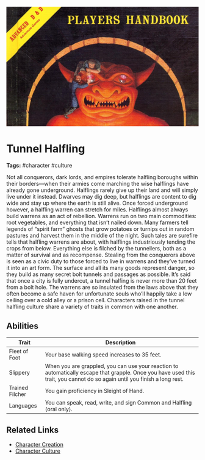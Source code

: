 ![heading](../../assets/images/heading.jpg)

# Tunnel Halfling

**Tags:**  #character #culture 

Not all conquerors, dark lords, and empires tolerate halfling boroughs within their borders—when their armies come marching the wise halflings have already gone underground. Halflings rarely give up their land and will simply live under it instead. Dwarves may dig deep, but halflings are content to dig wide and stay up where the earth is still alive. Once forced underground however, a halfling warren can stretch for miles. Halflings almost always build warrens as an act of rebellion. Warrens run on two main commodities: root vegetables, and everything that isn’t nailed down. Many farmers tell legends of “spirit farm” ghosts that grow potatoes or turnips out in random pastures and harvest them in the middle of the night. Such tales are surefire tells that halfling warrens are about, with halflings industriously tending the crops from below. Everything else is filched by the tunnellers, both as a matter of survival and as recompense. Stealing from the conquerors above is seen as a civic duty to those forced to live in warrens and they’ve turned it into an art form. The surface and all its many goods represent danger, so they build as many secret bolt tunnels and passages as possible. It’s said that once a city is fully undercut, a tunnel halfing is never more than 20 feet from a bolt hole. The warrens are so insulated from the laws above that they often become a safe haven for unfortunate souls who’ll happily take a low ceiling over a cold alley or a prison cell. Characters raised in the tunnel halfling culture share a variety of traits in common with one another. 

## Abilities

| Trait | Description |
| ----- | ----------- |
| Fleet of Foot | Your base walking speed increases to 35 feet. |
| Slippery | When you are grappled, you can use your reaction to automatically escape that grapple. Once you have used this trait, you cannot do so again until you finish a long rest. |
| Trained Filcher | You gain proficiency in Sleight of Hand. |
| Languages | You can speak, read, write, and sign Common and Halfling (oral only). |

## Related Links
- [Character Creation](../../20_character_creation.md)
- [Character Culture](../../23_character_culture.md)